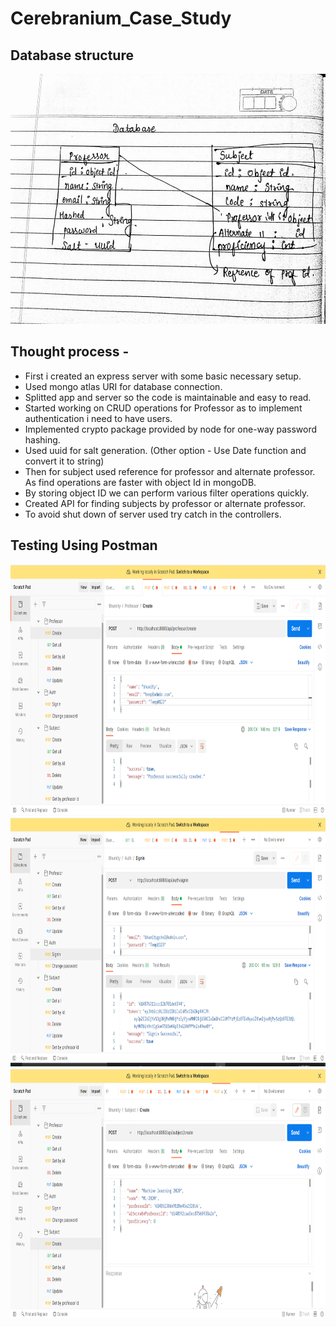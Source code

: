 # Cerebranium_Case_Study
## Database structure 
<div align="center">
<img src="https://github.com/bhumiti28/Cerebranium_Case_Study/blob/master/database.jpeg" height="400px"/>
</div>

## Thought process - 
* First i created an express server with some basic necessary setup.
* Used mongo atlas URI for database connection.
* Splitted app and server so the code is maintainable and easy to read.
* Started working on CRUD operations for Professor as to implement authentication i need to have users.
* Implemented crypto package provided by node for one-way password hashing.
* Used uuid for salt generation. (Other option - Use Date function and convert it to string)
* Then for subject used reference for professor and alternate professor. As find operations are faster with object Id in mongoDB.
* By storing object ID we can perform various filter operations quickly.
* Created API for finding subjects by professor or alternate professor.
* To avoid shut down of server used try catch in the controllers.

## Testing Using Postman
<img src="https://github.com/bhumiti28/Cerebranium_Case_Study/blob/master/Testing/Test1.png" height="400px"/>
<img src="https://github.com/bhumiti28/Cerebranium_Case_Study/blob/master/Testing/Test2.png" height="400px"/>
<img src="https://github.com/bhumiti28/Cerebranium_Case_Study/blob/master/Testing/Test3.png" height="400px"/>
